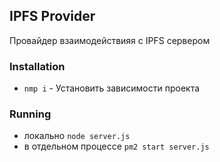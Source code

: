 ## IPFS Provider

Провайдер взаимодействияя с IPFS сервером 

### Installation

- `nmp i` - Установить зависимости проекта

### Running
- локально
   `node server.js`
- в отдельном процессе
   `pm2 start server.js`